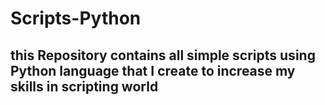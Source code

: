 # Scripts-Python

## this Repository contains all simple scripts using Python language that I create to increase my skills in scripting world
